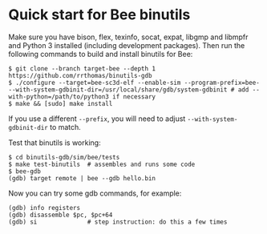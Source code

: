 # Quick start for Bee binutils

Make sure you have bison, flex, texinfo, socat, expat, libgmp and libmpfr
and Python 3 installed (including development packages). Then run the
following commands to build and install binutils for Bee:

```
$ git clone --branch target-bee --depth 1 https://github.com/rrthomas/binutils-gdb
$ ./configure --target=bee-sc3d-elf --enable-sim --program-prefix=bee- --with-system-gdbinit-dir=/usr/local/share/gdb/system-gdbinit # add --with-python=/path/to/python3 if necessary
$ make && [sudo] make install
```

If you use a different `--prefix`, you will need to adjust
`--with-system-gdbinit-dir` to match.

Test that binutils is working:

```
$ cd binutils-gdb/sim/bee/tests
$ make test-binutils  # assembles and runs some code
$ bee-gdb
(gdb) target remote | bee --gdb hello.bin
```

Now you can try some gdb commands, for example:

```
(gdb) info registers
(gdb) disassemble $pc, $pc+64
(gdb) si              # step instruction: do this a few times
```
